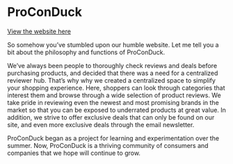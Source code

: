 # ProConDuck

[View the website here](https://www.proconduck.com/blog/)

So somehow you’ve stumbled upon our humble website. Let me tell you a bit about the philosophy and functions of ProConDuck.

We’ve always been people to thoroughly check reviews and deals before purchasing products, and decided that there was a need for a centralized reviewer hub. That’s why why we created a centralized space to simplify your shopping experience. Here, shoppers can look through categories that interest them and browse through a wide selection of product reviews. We take pride in reviewing even the newest and most promising brands in the market so that you can be exposed to underrated products at great value. In addition, we strive to offer exclusive deals that can only be found on our site, and even more exclusive deals through the email newsletter.

ProConDuck began as a project for learning and experimentation over the summer. Now, ProConDuck is a thriving community of consumers and companies that we hope will continue to grow.

